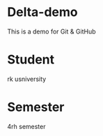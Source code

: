 # Delta-demo
This is a demo for Git &amp; GitHub

# Student
 rk usniversity

# Semester
 4rh semester